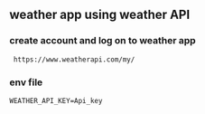 ## weather app using weather API
### create account and log on to weather app
` 
https://www.weatherapi.com/my/                                                                                                                                     
`
### env file
`
WEATHER_API_KEY=Api_key                                                                                                                                            
`